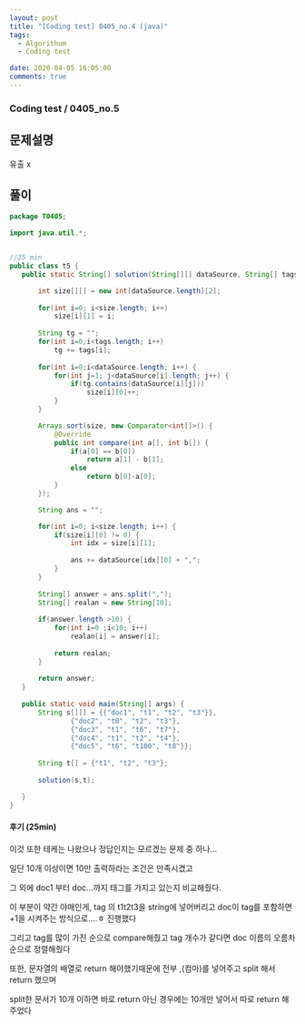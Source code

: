 ```yaml
---
layout: post
title: "[Coding test] 0405_no.4 (java)"
tags:
  - Algorithum
  - Coding test

date: 2020-04-05 16:05:00
comments: true
---
```




###   Coding test / 0405_no.5

## 문제설명

유출 x

## 풀이

 ```java
package T0405;

import java.util.*;


//25 min
public class t5 {
    public static String[] solution(String[][] dataSource, String[] tags) {
 
        int size[][] = new int[dataSource.length][2];
        
        for(int i=0; i<size.length; i++)
        	size[i][1] = i;
        
        String tg = "";
        for(int i=0;i<tags.length; i++)
        	tg += tags[i];
        
        for(int i=0;i<dataSource.length; i++) {
        	for(int j=1; j<dataSource[i].length; j++) {
        		if(tg.contains(dataSource[i][j]))
        			size[i][0]++;
        	}
        }

        Arrays.sort(size, new Comparator<int[]>() {
        	@Override
        	public int compare(int a[], int b[]) {
        		if(a[0] == b[0])
        			return a[1] - b[1];
        		else
        			return b[0]-a[0];
        	}
        });

        String ans = "";

        for(int i=0; i<size.length; i++) {
        	if(size[i][0] != 0) {
        		int idx = size[i][1];
        		
        		ans += dataSource[idx][0] + ",";
        	}
        }
        
        String[] answer = ans.split(",");
        String[] realan = new String[10];
        
        if(answer.length >10) {
        	for(int i=0 ;i<10; i++)
        		realan[i] = answer[i];
        	
        	return realan;
        }
        
        return answer;
    }
    
    public static void main(String[] args) {
		String s[][] = {{"doc1", "t1", "t2", "t3"}},
				{"doc2", "t0", "t2", "t3"},
			    {"doc3", "t1", "t6", "t7"},
			    {"doc4", "t1", "t2", "t4"},
			    {"doc5", "t6", "t100", "t8"}};
		
		String t[] = {"t1", "t2", "t3"};
		
		solution(s,t);

	}
}

 ```

#### 후기 (25min)

이것 또한 테케는 나왔으나 정답인지는 모르겠는 문제 중 하나... <br>

일단 10개 이상이면 10만 출력하라는 조건은 만족시켰고 <br>

그 외에 doc1 부터 doc...까지 태그를 가지고 있는지 비교해줬다. <br>

이 부분이 약간 야매인게, tag 의 t1t2t3을 string에 넣어버리고 doc이 tag를 포함하면 +1을 시켜주는 방식으로....ㅎ 진행했다 <br>

그리고 tag를 많이 가진 순으로 compare해줬고 tag 개수가 같다면 doc 이름의 오름차순으로 정렬해줬다 <br>

또한, 문자열의 배열로 return 해야했기때문에 전부 ,(컴마)를 넣어주고 split 해서 return 했으며  <br>

split한 문서가 10개 이하면 바로 return 아닌 경우에는 10개만 넣어서 따로 return 해주었다